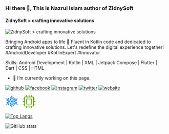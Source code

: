 ### Hi there 👋, This is Nazrul Islam author of ZidnySoft
#### ZidnySoft > crafting innovative solutions
![ZidnySoft > crafting innovative solutions](https://blogger.googleusercontent.com/img/a/AVvXsEj4JIUXl-afKRsFT8uqIdrE1KDEIFTweOweonS1Kl2jV5At81rP9hdThBKWw35m8NtODdhRZfAyuZhbKtjs4-kngXNR4E0lJN14trdTcvQWYspm9zPrb4n0n0VJFydivqHCnKntm3mVFo-rItApazmF2_ZXBR0uJ9zIrej18c5bcaNL5CibrRAYXszPDNE=s150)

Bringing Android apps to life 🤖 Fluent in Kotlin code and dedicated to crafting innovative solutions. Let's redefine the digital experience together! #AndroidDeveloper #KotlinExpert #Innovator

Skills: Android Development | Kotlin | XML | Jetpack Compose | Flutter | Dart | CSS | HTML

- 🔭 I’m currently working on this page. 


[<img src='https://cdn.jsdelivr.net/npm/simple-icons@3.0.1/icons/github.svg' alt='github' height='40'>](https://github.com/ZidnySoft)  [<img src='https://cdn.jsdelivr.net/npm/simple-icons@3.0.1/icons/facebook.svg' alt='facebook' height='40'>](https://www.facebook.com/ZidnySoft)  [<img src='https://cdn.jsdelivr.net/npm/simple-icons@3.0.1/icons/instagram.svg' alt='instagram' height='40'>](https://www.instagram.com/ZidnySoft/)  [<img src='https://cdn.jsdelivr.net/npm/simple-icons@3.0.1/icons/twitter.svg' alt='twitter' height='40'>](https://twitter.com/ZidnySoft)  [<img src='https://cdn.jsdelivr.net/npm/simple-icons@3.0.1/icons/icloud.svg' alt='website' height='40'>](https://zidnysoft.blogspot.com)  

<a href='https://archiveprogram.github.com/'><img src='https://raw.githubusercontent.com/acervenky/animated-github-badges/master/assets/acbadge.gif' width='40' height='40'></a> <a href='https://docs.github.com/en/developers'><img src='https://raw.githubusercontent.com/acervenky/animated-github-badges/master/assets/devbadge.gif' width='40' height='40'></a> 

[![Top Langs](https://github-readme-stats.vercel.app/api/top-langs/?username=ZidnySoft)](https://github.com/anuraghazra/github-readme-stats)

![GitHub stats](https://github-readme-stats.vercel.app/api?username=ZidnySoft&show_icons=true)  

